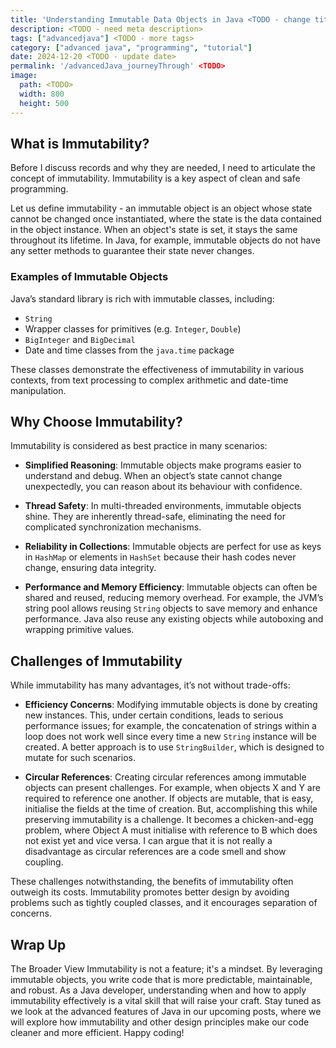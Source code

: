 ```yaml
---
title: 'Understanding Immutable Data Objects in Java <TODO - change title>'
description: <TODO - need meta description>
tags: ["advancedjava"] <TODO - more tags>
category: ["advanced java", "programming", "tutorial"]
date: 2024-12-20 <TODO - update date>
permalink: '/advancedJava_journeyThrough' <TODO>
image:
  path: <TODO>
  width: 800
  height: 500
---
```



## What is Immutability?
Before I discuss records and why they are needed, I need to articulate the concept of immutability. Immutability is a key aspect of clean and safe programming.

 Let us define immutability - an immutable object is an object whose state cannot be changed once instantiated, where the state is the data contained in the object instance. When an object's state is set, it stays the same throughout its lifetime. In Java, for example, immutable objects do not have any setter methods to guarantee their state never changes.


### Examples of Immutable Objects

Java’s standard library is rich with immutable classes, including:

* `String`
* Wrapper classes for primitives (e.g. `Integer`, `Double`)
* `BigInteger` and `BigDecimal`
* Date and time classes from the `java.time` package

These classes demonstrate the effectiveness of immutability in various contexts, from text processing to complex arithmetic and date-time manipulation.

## Why Choose Immutability?
Immutability is considered as best practice in many scenarios:

* **Simplified Reasoning**: 
Immutable objects make programs easier to understand and debug. When an object’s state cannot change unexpectedly, you can reason about its behaviour with confidence.

* **Thread Safety**: 
In multi-threaded environments, immutable objects shine. They are inherently thread-safe, eliminating the need for complicated synchronization mechanisms.

* **Reliability in Collections**: 
Immutable objects are perfect for use as keys in `HashMap` or elements in `HashSet` because their hash codes never change, ensuring data integrity.

* **Performance and Memory Efficiency**: 
Immutable objects can often be shared and reused, reducing memory overhead. For example, the JVM’s string pool allows reusing `String` objects to save memory and enhance performance. Java also reuse any existing objects while autoboxing and wrapping primitive values.


## Challenges of Immutability

While immutability has many advantages, it’s not without trade-offs:

* **Efficiency Concerns**: 
Modifying immutable objects is done by creating new instances. This, under certain conditions, leads to serious performance issues; for example, the concatenation of strings within a loop does not work well since every time a new `String` instance will be created. A better approach is to use `StringBuilder`, which is designed to mutate for such scenarios.

* **Circular References**: 
Creating circular references among immutable objects can present challenges. For example, when objects X and Y are required to reference one another. If objects are mutable, that is easy, initialise the fields at the time of creation. But, accomplishing this while preserving immutability is a challenge. It becomes a chicken-and-egg problem, where Object A must initialise with reference to B which does not exist yet and vice versa.
I can argue that it is not really a disadvantage as circular references are a code smell and show coupling.

These challenges notwithstanding, the benefits of immutability often outweigh its costs. Immutability promotes better design by avoiding problems such as tightly coupled classes, and it encourages separation of concerns.

## Wrap Up
The Broader View Immutability is not a feature; it's a mindset. By leveraging immutable objects, you write code that is more predictable, maintainable, and robust. As a Java developer, understanding when and how to apply immutability effectively is a vital skill that will raise your craft. Stay tuned as we look at the advanced features of Java in our upcoming posts, where we will explore how immutability and other design principles make our code cleaner and more efficient. Happy coding!



 
